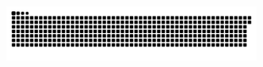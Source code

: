 <picture>
  <source media="(prefers-color-scheme: dark)" srcset="https://raw.githubusercontent.com/MarineHakobyan/MarineHakobyan/fa0a1e3b31fe0b5f0df15aa7b45a34101b522d97/github-contribution-grid-snake-dark.svg" />
  <source media="(prefers-color-scheme: light)" srcset="https://raw.githubusercontent.com/MarineHakobyan/MarineHakobyan/fa0a1e3b31fe0b5f0df15aa7b45a34101b522d97/github-contribution-grid-snake.svg" />
  <img alt="github-snake" src="https://raw.githubusercontent.com/MarineHakobyan/MarineHakobyan/fa0a1e3b31fe0b5f0df15aa7b45a34101b522d97/github-contribution-grid-snake-dark.svg" />
</picture>
